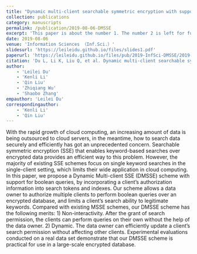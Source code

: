 ```yaml
---
title: "Dynamic multi-client searchable symmetric encryption with support for boolean queries"
collection: publications
category: manuscripts
permalink: /publication/2019-08-06-DMSSE
excerpt: 'This paper is about the number 1. The number 2 is left for future work.'
date: 2019-08-06
venue: 'Information Sciences （Inf.Sci.）'
slidesurl: 'https://leileidu.github.io/files/slides1.pdf'
paperurl: 'https://leileidu.github.io/files/pub/2019-InfSci-DMSSE/2019-InfSci-DMSSE.pdf'
citation: 'Du L, Li K, Liu Q, et al. Dynamic multi-client searchable symmetric encryption with support for boolean queries[J]. Information Sciences, 2020, 506: 234-257.'
author: 
	- 'Leilei Du'
	- 'Kenli Li'
	- 'Qin Liu'
	- 'Zhiqiang Wu'
	- 'Shaobo Zhang'
empauthor: 'Leilei Du'
correspondingauthor: 
	- 'Kenli Li'
	- 'Qin Liu'
---
```


With the rapid growth of cloud computing, an increasing amount of data is being outsourced to cloud servers, in the meantime, how to search data securely and efficiently has got an unprecedented concern. Searchable symmetric encryption (SSE) that enables keyword-based searches over encrypted data provides an efficient way to this problem. However, the majority of existing SSE schemes focus on single keyword searches in the single-client setting, which limits their wide application in cloud computing. In this paper, we propose a Dynamic Multi-client SSE (DMSSE) scheme with support for boolean queries, by incorporating a client’s authorization information into search tokens and indexes. Our scheme allows a data owner to authorize multiple clients to perform boolean queries over an encrypted database, and limits a client’s search ability to legitimate keywords. Compared with existing MSSE schemes, our DMSSE scheme has the following merits: 1) Non-interactivity. After the grant of search permission, the clients can perform queries on their own without the help of the data owner. 2) Dynamic. The data owner can efficiently update a client’s search permission without affecting other clients. Experimental evaluations conducted on a real data set demonstrate that our DMSSE scheme is practical for use in a large-scale encrypted database.


